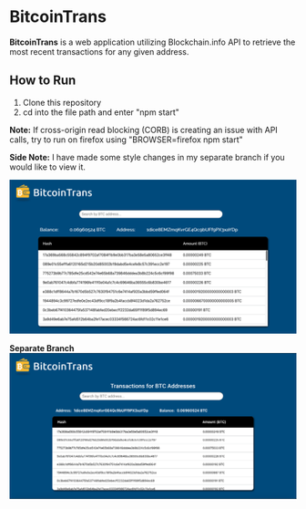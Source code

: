# BitcoinTrans 

**BitcoinTrans** is a web application utilizing Blockchain.info API to retrieve the most recent transactions for any given   address.

## How to Run
1. Clone this repository
2. cd into the file path and enter "npm start"

**Note:** If cross-origin read blocking (CORB) is creating an issue with API calls, try to run on firefox using "BROWSER=firefox npm start"

**Side Note:** I have made some style changes in my separate branch if you would like to view it. 

<img src='https://github.com/lihaojin/BitcoinTrans_FrontEnd/blob/master/screenshot.png' />


**Separate Branch**
<img src='https://github.com/lihaojin/BitcoinTrans_FrontEnd/blob/master/updatedscreenshot.png' />


